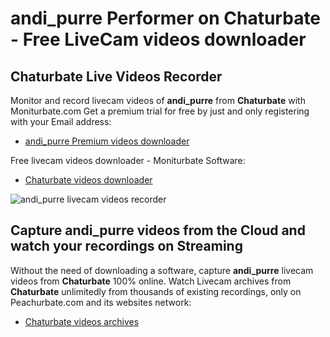 # andi_purre Performer on Chaturbate - Free LiveCam videos downloader

## Chaturbate Live Videos Recorder

Monitor and record livecam videos of **andi_purre** from **Chaturbate** with Moniturbate.com
Get a premium trial for free by just and only registering with your Email address:
* [andi_purre Premium videos downloader](https://moniturbate.com/request-demo-licence-key.html)

Free livecam videos downloader - Moniturbate Software:
* [Chaturbate videos downloader](https://moniturbate.com/moniturbate-download-software.html)

![andi_purre livecam videos recorder](https://peachurnet.com/templates/moniturbate-software.png)


## Capture andi_purre videos from the Cloud and watch your recordings on Streaming

Without the need of downloading a software, capture **andi_purre** livecam videos from **Chaturbate** 100% online.
Watch Livecam archives from **Chaturbate** unlimitedly from thousands of existing recordings, only on Peachurbate.com and its websites network:
* [Chaturbate videos archives](https://peachurnet.com/)
